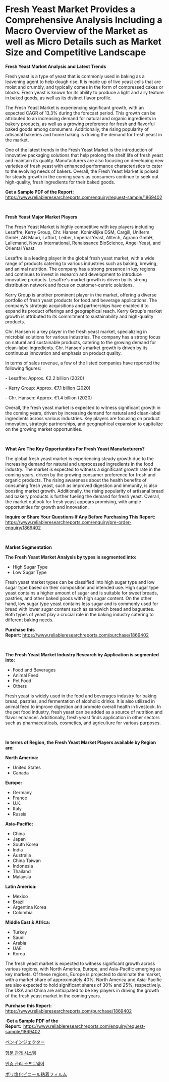 <p><h1>Fresh Yeast Market Provides a Comprehensive Analysis Including a Macro Overview of the Market as well as Micro Details such as Market Size and Competitive Landscape</h1></p><p><strong>Fresh Yeast Market Analysis and Latest Trends</strong></p>
<p><p>Fresh yeast is a type of yeast that is commonly used in baking as a leavening agent to help dough rise. It is made up of live yeast cells that are moist and crumbly, and typically comes in the form of compressed cakes or blocks. Fresh yeast is known for its ability to produce a light and airy texture in baked goods, as well as its distinct flavor profile.</p><p>The Fresh Yeast Market is experiencing significant growth, with an expected CAGR of 13.3% during the forecast period. This growth can be attributed to an increasing demand for natural and organic ingredients in bakery products, as well as a growing preference for fresh and flavorful baked goods among consumers. Additionally, the rising popularity of artisanal bakeries and home baking is driving the demand for fresh yeast in the market.</p><p>One of the latest trends in the Fresh Yeast Market is the introduction of innovative packaging solutions that help prolong the shelf life of fresh yeast and maintain its quality. Manufacturers are also focusing on developing new varieties of fresh yeast with enhanced performance characteristics to cater to the evolving needs of bakers. Overall, the Fresh Yeast Market is poised for steady growth in the coming years as consumers continue to seek out high-quality, fresh ingredients for their baked goods.</p></p>
<p><strong>Get a Sample PDF of the Report:&nbsp;</strong> <a href="https://www.reliableresearchreports.com/enquiry/request-sample/1869402">https://www.reliableresearchreports.com/enquiry/request-sample/1869402</a></p>
<p>&nbsp;</p>
<p><strong>Fresh Yeast Major Market Players</strong></p>
<p><p>The Fresh Yeast Market is highly competitive with key players including Lesaffre, Kerry Group, Chr. Hansen, Koninklijke DSM, Cargill, Uniferm GmbH, AB Mauri, Laffort, Leiber, Imperial Yeast, Alltech, Agrano GmbH, Lallemand, Novus International, Renaissance BioScience, Angel Yeast, and Oriental Yeast.</p><p>Lesaffre is a leading player in the global fresh yeast market, with a wide range of products catering to various industries such as baking, brewing, and animal nutrition. The company has a strong presence in key regions and continues to invest in research and development to introduce innovative products. Lesaffre's market growth is driven by its strong distribution network and focus on customer-centric solutions.</p><p>Kerry Group is another prominent player in the market, offering a diverse portfolio of fresh yeast products for food and beverage applications. The company's strategic acquisitions and partnerships have enabled it to expand its product offerings and geographical reach. Kerry Group's market growth is attributed to its commitment to sustainability and high-quality products.</p><p>Chr. Hansen is a key player in the fresh yeast market, specializing in microbial solutions for various industries. The company has a strong focus on natural and sustainable products, catering to the growing demand for clean-label ingredients. Chr. Hansen's market growth is driven by its continuous innovation and emphasis on product quality.</p><p>In terms of sales revenue, a few of the listed companies have reported the following figures:</p><p>- Lesaffre: Approx. €2.2 billion (2020)</p><p>- Kerry Group: Approx. €7.1 billion (2020)</p><p>- Chr. Hansen: Approx. €1.4 billion (2020)</p><p>Overall, the fresh yeast market is expected to witness significant growth in the coming years, driven by increasing demand for natural and clean-label ingredients across various industries. Key players are focusing on product innovation, strategic partnerships, and geographical expansion to capitalize on the growing market opportunities.</p></p>
<p>&nbsp;</p>
<p><strong>What Are The Key Opportunities For Fresh Yeast Manufacturers?</strong></p>
<p><p>The global fresh yeast market is experiencing steady growth due to the increasing demand for natural and unprocessed ingredients in the food industry. The market is expected to witness a significant growth rate in the coming years, driven by the growing consumer preference for fresh and organic products. The rising awareness about the health benefits of consuming fresh yeast, such as improved digestion and immunity, is also boosting market growth. Additionally, the rising popularity of artisanal bread and bakery products is further fueling the demand for fresh yeast. Overall, the market outlook for fresh yeast appears promising, with ample opportunities for growth and innovation.</p></p>
<p><strong>Inquire or Share Your Questions If Any Before Purchasing This Report:</strong> <a href="https://www.reliableresearchreports.com/enquiry/pre-order-enquiry/1869402">https://www.reliableresearchreports.com/enquiry/pre-order-enquiry/1869402</a></p>
<p>&nbsp;</p>
<p><strong>Market Segmentation</strong></p>
<p><strong>The Fresh Yeast Market Analysis by types is segmented into:</strong></p>
<p><ul><li>High Sugar Type</li><li>Low Sugar Type</li></ul></p>
<p><p>Fresh yeast market types can be classified into high sugar type and low sugar type based on their composition and intended use. High sugar type yeast contains a higher amount of sugar and is suitable for sweet breads, pastries, and other baked goods with high sugar content. On the other hand, low sugar type yeast contains less sugar and is commonly used for bread with lower sugar content such as sandwich bread and baguettes. Both types of yeast play a crucial role in the baking industry catering to different baking needs.</p></p>
<p><strong>Purchase this Report:&nbsp;</strong><a href="https://www.reliableresearchreports.com/purchase/1869402">https://www.reliableresearchreports.com/purchase/1869402</a></p>
<p>&nbsp;</p>
<p><strong>The Fresh Yeast Market Industry Research by Application is segmented into:</strong></p>
<p><ul><li>Food and Beverages</li><li>Animal Feed</li><li>Pet Food</li><li>Others</li></ul></p>
<p><p>Fresh yeast is widely used in the food and beverages industry for baking bread, pastries, and fermentation of alcoholic drinks. It is also utilized in animal feed to improve digestion and promote overall health in livestock. In the pet food industry, fresh yeast can be added as a source of nutrition and flavor enhancer. Additionally, fresh yeast finds application in other sectors such as pharmaceuticals, cosmetics, and agriculture for various purposes.</p></p>
<p>&nbsp;</p>
<p><strong>In terms of Region, the Fresh Yeast Market Players available by Region are:</strong></p>
<p>
    <p> <strong> North America: </strong>
        <ul>
            <li>United States</li>
            <li>Canada</li>
        </ul>
        </p> 
    <p> <strong> Europe: </strong>
        <ul>
            <li>Germany</li>
            <li>France</li>
            <li>U.K.</li>
            <li>Italy</li>
            <li>Russia</li>
        </ul>
        </p> 
    <p> <strong> Asia-Pacific: </strong>
        <ul>
            <li>China</li>
            <li>Japan</li>
            <li>South Korea</li>
            <li>India</li>
            <li>Australia</li>
            <li>China Taiwan</li>
            <li>Indonesia</li>
            <li>Thailand</li>
            <li>Malaysia</li>
        </ul>
        </p> 
    <p> <strong> Latin America: </strong>
        <ul>
            <li>Mexico</li>
            <li>Brazil</li>
            <li>Argentina Korea</li>
            <li>Colombia</li>
        </ul>
        </p> 
    <p> <strong> Middle East & Africa: </strong>
        <ul>
            <li>Turkey</li>
            <li>Saudi</li>
            <li>Arabia</li>
            <li>UAE</li>
            <li>Korea</li>
        </ul>
    </p>
    </p>
<p><p>The fresh yeast market is expected to witness significant growth across various regions, with North America, Europe, and Asia-Pacific emerging as key markets. Of these regions, Europe is projected to dominate the market, with a market share of approximately 40%. North America and Asia-Pacific are also expected to hold significant shares of 30% and 25%, respectively. The USA and China are anticipated to be key players in driving the growth of the fresh yeast market in the coming years.</p></p>
<p><strong>Purchase this Report: </strong><a href="https://www.reliableresearchreports.com/purchase/1869402">https://www.reliableresearchreports.com/purchase/1869402</a></p>
<p>&nbsp;<strong>Get a Sample PDF of the Report:&nbsp;&nbsp;</strong><a href="https://www.reliableresearchreports.com/enquiry/request-sample/1869402">https://www.reliableresearchreports.com/enquiry/request-sample/1869402</a></p>
<p><strong></strong></p>
<p><p><a href="https://medium.com/@michaelerde565/%E3%83%9A%E3%83%B3%E3%82%A4%E3%83%B3%E3%82%B8%E3%82%A7%E3%82%AF%E3%82%BF%E3%83%BC%E3%81%AE%E5%B8%82%E5%A0%B4%E5%88%86%E6%9E%90-%E3%81%9D%E3%81%AEcagr-%E5%B8%82%E5%A0%B4%E3%82%BB%E3%82%B0%E3%83%A1%E3%83%B3%E3%83%86%E3%83%BC%E3%82%B7%E3%83%A7%E3%83%B3-%E3%81%8A%E3%82%88%E3%81%B3%E3%82%B0%E3%83%AD%E3%83%BC%E3%83%90%E3%83%AB%E7%94%A3%E6%A5%AD%E6%A6%82%E8%A6%81-ac4afe30b0af">ペンインジェクター</a></p><p><a href="https://medium.com/@munchkin678568/%ED%95%AD%EB%AC%B8-%EA%B4%80%EA%B0%9C-%EC%8B%9C%EC%8A%A4%ED%85%9C-%EC%8B%9C%EC%9E%A5-%EA%B7%9C%EB%AA%A8-%EB%B0%8F-%EC%8B%9C%EC%9E%A5-%EB%8F%99%ED%96%A5-%EC%A0%84%EC%B2%B4-%EC%82%B0%EC%97%85-%EA%B0%9C%EC%9A%94-2024%EB%85%84%EB%B6%80%ED%84%B0-2031%EB%85%84%EA%B9%8C%EC%A7%80-c8de692ab087">항문 관개 시스템</a></p><p><a href="https://medium.com/@alexemumu2022/%EC%9D%B8%EC%A6%9D-%EA%B4%80%EB%A6%AC-%EC%86%8C%ED%94%84%ED%8A%B8%EC%9B%A8%EC%96%B4-%EC%8B%9C%EC%9E%A5-%EC%84%B1%EA%B3%B5%EC%A0%81%EC%9D%B8-%EB%B9%84%EC%A6%88%EB%8B%88%EC%8A%A4-%EC%A0%84%EB%9E%B5%EC%9D%98-%EC%97%B4%EC%87%A0-2031%EB%85%84%EA%B9%8C%EC%A7%80-%EC%98%88%EC%B8%A1-1a783df86b92">인증 관리 소프트웨어</a></p><p><a href="https://medium.com/@isabeleterson7845/pvc%E3%82%AF%E3%83%AA%E3%83%B3%E3%82%B0%E3%83%95%E3%82%A3%E3%83%AB%E3%83%A0%E5%B8%82%E5%A0%B4-2031%E5%B9%B4%E3%81%BE%E3%81%A7%E3%81%AE%E3%83%88%E3%83%AC%E3%83%B3%E3%83%89-%E4%BA%88%E6%B8%AC-%E7%AB%B6%E4%BA%89%E5%88%86%E6%9E%90-b6932ff37afa">ポリ塩化ビニール粘着フィルム</a></p></p>